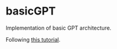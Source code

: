 # basicGPT

Implementation of basic GPT architecture.

Following [this tutorial](youtu.be/kCc8FmEb1nY?si=3Y5r8ZhWqUQDf0Gn).
